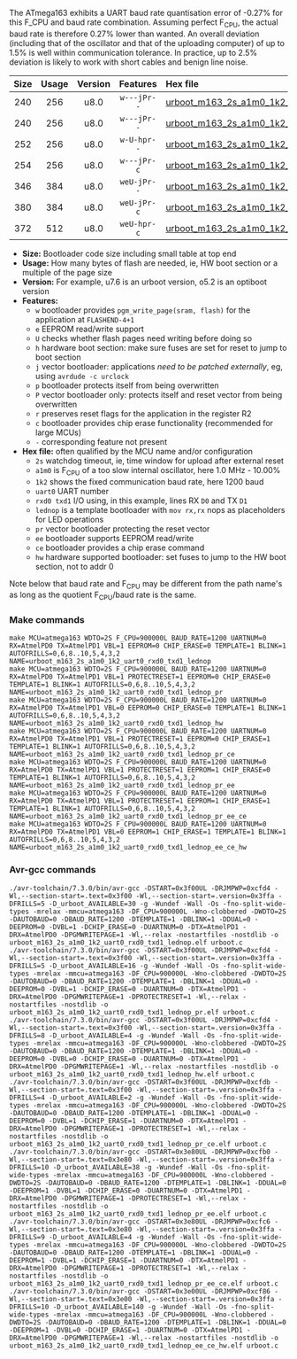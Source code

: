 The ATmega163 exhibits a UART baud rate quantisation error of -0.27% for this F_CPU and baud rate combination. Assuming perfect F<sub>CPU</sub>, the actual baud rate is therefore 0.27% lower than wanted. An overall deviation (including that of the oscillator and that of the uploading computer) of up to 1.5% is well within communication tolerance. In practice, up to 2.5% deviation is likely to work with short cables and benign line noise.

|Size|Usage|Version|Features|Hex file|
|:-:|:-:|:-:|:-:|:--|
|240|256|u8.0|`w---jPr--`|[urboot_m163_2s_a1m0_1k2_uart0_rxd0_txd1_lednop.hex](https://raw.githubusercontent.com/stefanrueger/urboot.hex/main/mcus/atmega163/watchdog_2_s/internal_oscillator_a-10.00%25/%2B1m000000_hz/%2B%2B%2B1k2_baud/uart0_rxd0_txd1/lednop/urboot_m163_2s_a1m0_1k2_uart0_rxd0_txd1_lednop.hex)|
|240|256|u8.0|`w---jPr--`|[urboot_m163_2s_a1m0_1k2_uart0_rxd0_txd1_lednop_pr.hex](https://raw.githubusercontent.com/stefanrueger/urboot.hex/main/mcus/atmega163/watchdog_2_s/internal_oscillator_a-10.00%25/%2B1m000000_hz/%2B%2B%2B1k2_baud/uart0_rxd0_txd1/lednop/urboot_m163_2s_a1m0_1k2_uart0_rxd0_txd1_lednop_pr.hex)|
|252|256|u8.0|`w-U-hpr--`|[urboot_m163_2s_a1m0_1k2_uart0_rxd0_txd1_lednop_hw.hex](https://raw.githubusercontent.com/stefanrueger/urboot.hex/main/mcus/atmega163/watchdog_2_s/internal_oscillator_a-10.00%25/%2B1m000000_hz/%2B%2B%2B1k2_baud/uart0_rxd0_txd1/lednop/urboot_m163_2s_a1m0_1k2_uart0_rxd0_txd1_lednop_hw.hex)|
|254|256|u8.0|`w---jPr-c`|[urboot_m163_2s_a1m0_1k2_uart0_rxd0_txd1_lednop_pr_ce.hex](https://raw.githubusercontent.com/stefanrueger/urboot.hex/main/mcus/atmega163/watchdog_2_s/internal_oscillator_a-10.00%25/%2B1m000000_hz/%2B%2B%2B1k2_baud/uart0_rxd0_txd1/lednop/urboot_m163_2s_a1m0_1k2_uart0_rxd0_txd1_lednop_pr_ce.hex)|
|346|384|u8.0|`weU-jPr--`|[urboot_m163_2s_a1m0_1k2_uart0_rxd0_txd1_lednop_pr_ee.hex](https://raw.githubusercontent.com/stefanrueger/urboot.hex/main/mcus/atmega163/watchdog_2_s/internal_oscillator_a-10.00%25/%2B1m000000_hz/%2B%2B%2B1k2_baud/uart0_rxd0_txd1/lednop/urboot_m163_2s_a1m0_1k2_uart0_rxd0_txd1_lednop_pr_ee.hex)|
|380|384|u8.0|`weU-jPr-c`|[urboot_m163_2s_a1m0_1k2_uart0_rxd0_txd1_lednop_pr_ee_ce.hex](https://raw.githubusercontent.com/stefanrueger/urboot.hex/main/mcus/atmega163/watchdog_2_s/internal_oscillator_a-10.00%25/%2B1m000000_hz/%2B%2B%2B1k2_baud/uart0_rxd0_txd1/lednop/urboot_m163_2s_a1m0_1k2_uart0_rxd0_txd1_lednop_pr_ee_ce.hex)|
|372|512|u8.0|`weU-hpr-c`|[urboot_m163_2s_a1m0_1k2_uart0_rxd0_txd1_lednop_ee_ce_hw.hex](https://raw.githubusercontent.com/stefanrueger/urboot.hex/main/mcus/atmega163/watchdog_2_s/internal_oscillator_a-10.00%25/%2B1m000000_hz/%2B%2B%2B1k2_baud/uart0_rxd0_txd1/lednop/urboot_m163_2s_a1m0_1k2_uart0_rxd0_txd1_lednop_ee_ce_hw.hex)|

- **Size:** Bootloader code size including small table at top end
- **Usage:** How many bytes of flash are needed, ie, HW boot section or a multiple of the page size
- **Version:** For example, u7.6 is an urboot version, o5.2 is an optiboot version
- **Features:**
  + `w` bootloader provides `pgm_write_page(sram, flash)` for the application at `FLASHEND-4+1`
  + `e` EEPROM read/write support
  + `U` checks whether flash pages need writing before doing so
  + `h` hardware boot section: make sure fuses are set for reset to jump to boot section
  + `j` vector bootloader: applications *need to be patched externally*, eg, using `avrdude -c urclock`
  + `p` bootloader protects itself from being overwritten
  + `P` vector bootloader only: protects itself and reset vector from being overwritten
  + `r` preserves reset flags for the application in the register R2
  + `c` bootloader provides chip erase functionality (recommended for large MCUs)
  + `-` corresponding feature not present
- **Hex file:** often qualified by the MCU name and/or configuration
  + `2s` watchdog timeout, ie, time window for upload after external reset
  + `a1m0` is F<sub>CPU</sub> of a too slow internal oscillator, here 1.0 MHz - 10.00%
  + `1k2` shows the fixed communication baud rate, here 1200 baud
  + `uart0` UART number
  + `rxd0 txd1` I/O using, in this example, lines RX `D0` and TX `D1`
  + `lednop` is a template bootloader with `mov rx,rx` nops as placeholders for LED operations
  + `pr` vector bootloader protecting the reset vector
  + `ee` bootloader supports EEPROM read/write
  + `ce` bootloader provides a chip erase command
  + `hw` hardware supported bootloader: set fuses to jump to the HW boot section, not to addr 0


Note below that baud rate and F<sub>CPU</sub> may be different from the path name's as long as the quotient F<sub>CPU</sub>/baud rate is the same.

### Make commands
```
make MCU=atmega163 WDTO=2S F_CPU=900000L BAUD_RATE=1200 UARTNUM=0 RX=AtmelPD0 TX=AtmelPD1 VBL=1 EEPROM=0 CHIP_ERASE=0 TEMPLATE=1 BLINK=1 AUTOFRILLS=0,6,8..10,5,4,3,2 NAME=urboot_m163_2s_a1m0_1k2_uart0_rxd0_txd1_lednop
make MCU=atmega163 WDTO=2S F_CPU=900000L BAUD_RATE=1200 UARTNUM=0 RX=AtmelPD0 TX=AtmelPD1 VBL=1 PROTECTRESET=1 EEPROM=0 CHIP_ERASE=0 TEMPLATE=1 BLINK=1 AUTOFRILLS=0,6,8..10,5,4,3,2 NAME=urboot_m163_2s_a1m0_1k2_uart0_rxd0_txd1_lednop_pr
make MCU=atmega163 WDTO=2S F_CPU=900000L BAUD_RATE=1200 UARTNUM=0 RX=AtmelPD0 TX=AtmelPD1 VBL=0 EEPROM=0 CHIP_ERASE=0 TEMPLATE=1 BLINK=1 AUTOFRILLS=0,6,8..10,5,4,3,2 NAME=urboot_m163_2s_a1m0_1k2_uart0_rxd0_txd1_lednop_hw
make MCU=atmega163 WDTO=2S F_CPU=900000L BAUD_RATE=1200 UARTNUM=0 RX=AtmelPD0 TX=AtmelPD1 VBL=1 PROTECTRESET=1 EEPROM=0 CHIP_ERASE=1 TEMPLATE=1 BLINK=1 AUTOFRILLS=0,6,8..10,5,4,3,2 NAME=urboot_m163_2s_a1m0_1k2_uart0_rxd0_txd1_lednop_pr_ce
make MCU=atmega163 WDTO=2S F_CPU=900000L BAUD_RATE=1200 UARTNUM=0 RX=AtmelPD0 TX=AtmelPD1 VBL=1 PROTECTRESET=1 EEPROM=1 CHIP_ERASE=0 TEMPLATE=1 BLINK=1 AUTOFRILLS=0,6,8..10,5,4,3,2 NAME=urboot_m163_2s_a1m0_1k2_uart0_rxd0_txd1_lednop_pr_ee
make MCU=atmega163 WDTO=2S F_CPU=900000L BAUD_RATE=1200 UARTNUM=0 RX=AtmelPD0 TX=AtmelPD1 VBL=1 PROTECTRESET=1 EEPROM=1 CHIP_ERASE=1 TEMPLATE=1 BLINK=1 AUTOFRILLS=0,6,8..10,5,4,3,2 NAME=urboot_m163_2s_a1m0_1k2_uart0_rxd0_txd1_lednop_pr_ee_ce
make MCU=atmega163 WDTO=2S F_CPU=900000L BAUD_RATE=1200 UARTNUM=0 RX=AtmelPD0 TX=AtmelPD1 VBL=0 EEPROM=1 CHIP_ERASE=1 TEMPLATE=1 BLINK=1 AUTOFRILLS=0,6,8..10,5,4,3,2 NAME=urboot_m163_2s_a1m0_1k2_uart0_rxd0_txd1_lednop_ee_ce_hw
```

### Avr-gcc commands
```
./avr-toolchain/7.3.0/bin/avr-gcc -DSTART=0x3f00UL -DRJMPWP=0xcfd4 -Wl,--section-start=.text=0x3f00 -Wl,--section-start=.version=0x3ffa -DFRILLS=5 -D_urboot_AVAILABLE=30 -g -Wundef -Wall -Os -fno-split-wide-types -mrelax -mmcu=atmega163 -DF_CPU=900000L -Wno-clobbered -DWDTO=2S -DAUTOBAUD=0 -DBAUD_RATE=1200 -DTEMPLATE=1 -DBLINK=1 -DDUAL=0 -DEEPROM=0 -DVBL=1 -DCHIP_ERASE=0 -DUARTNUM=0 -DTX=AtmelPD1 -DRX=AtmelPD0 -DPGMWRITEPAGE=1 -Wl,--relax -nostartfiles -nostdlib -o urboot_m163_2s_a1m0_1k2_uart0_rxd0_txd1_lednop.elf urboot.c
./avr-toolchain/7.3.0/bin/avr-gcc -DSTART=0x3f00UL -DRJMPWP=0xcfd4 -Wl,--section-start=.text=0x3f00 -Wl,--section-start=.version=0x3ffa -DFRILLS=5 -D_urboot_AVAILABLE=16 -g -Wundef -Wall -Os -fno-split-wide-types -mrelax -mmcu=atmega163 -DF_CPU=900000L -Wno-clobbered -DWDTO=2S -DAUTOBAUD=0 -DBAUD_RATE=1200 -DTEMPLATE=1 -DBLINK=1 -DDUAL=0 -DEEPROM=0 -DVBL=1 -DCHIP_ERASE=0 -DUARTNUM=0 -DTX=AtmelPD1 -DRX=AtmelPD0 -DPGMWRITEPAGE=1 -DPROTECTRESET=1 -Wl,--relax -nostartfiles -nostdlib -o urboot_m163_2s_a1m0_1k2_uart0_rxd0_txd1_lednop_pr.elf urboot.c
./avr-toolchain/7.3.0/bin/avr-gcc -DSTART=0x3f00UL -DRJMPWP=0xcfd4 -Wl,--section-start=.text=0x3f00 -Wl,--section-start=.version=0x3ffa -DFRILLS=8 -D_urboot_AVAILABLE=4 -g -Wundef -Wall -Os -fno-split-wide-types -mrelax -mmcu=atmega163 -DF_CPU=900000L -Wno-clobbered -DWDTO=2S -DAUTOBAUD=0 -DBAUD_RATE=1200 -DTEMPLATE=1 -DBLINK=1 -DDUAL=0 -DEEPROM=0 -DVBL=0 -DCHIP_ERASE=0 -DUARTNUM=0 -DTX=AtmelPD1 -DRX=AtmelPD0 -DPGMWRITEPAGE=1 -Wl,--relax -nostartfiles -nostdlib -o urboot_m163_2s_a1m0_1k2_uart0_rxd0_txd1_lednop_hw.elf urboot.c
./avr-toolchain/7.3.0/bin/avr-gcc -DSTART=0x3f00UL -DRJMPWP=0xcfdb -Wl,--section-start=.text=0x3f00 -Wl,--section-start=.version=0x3ffa -DFRILLS=4 -D_urboot_AVAILABLE=2 -g -Wundef -Wall -Os -fno-split-wide-types -mrelax -mmcu=atmega163 -DF_CPU=900000L -Wno-clobbered -DWDTO=2S -DAUTOBAUD=0 -DBAUD_RATE=1200 -DTEMPLATE=1 -DBLINK=1 -DDUAL=0 -DEEPROM=0 -DVBL=1 -DCHIP_ERASE=1 -DUARTNUM=0 -DTX=AtmelPD1 -DRX=AtmelPD0 -DPGMWRITEPAGE=1 -DPROTECTRESET=1 -Wl,--relax -nostartfiles -nostdlib -o urboot_m163_2s_a1m0_1k2_uart0_rxd0_txd1_lednop_pr_ce.elf urboot.c
./avr-toolchain/7.3.0/bin/avr-gcc -DSTART=0x3e80UL -DRJMPWP=0xcfb0 -Wl,--section-start=.text=0x3e80 -Wl,--section-start=.version=0x3ffa -DFRILLS=10 -D_urboot_AVAILABLE=38 -g -Wundef -Wall -Os -fno-split-wide-types -mrelax -mmcu=atmega163 -DF_CPU=900000L -Wno-clobbered -DWDTO=2S -DAUTOBAUD=0 -DBAUD_RATE=1200 -DTEMPLATE=1 -DBLINK=1 -DDUAL=0 -DEEPROM=1 -DVBL=1 -DCHIP_ERASE=0 -DUARTNUM=0 -DTX=AtmelPD1 -DRX=AtmelPD0 -DPGMWRITEPAGE=1 -DPROTECTRESET=1 -Wl,--relax -nostartfiles -nostdlib -o urboot_m163_2s_a1m0_1k2_uart0_rxd0_txd1_lednop_pr_ee.elf urboot.c
./avr-toolchain/7.3.0/bin/avr-gcc -DSTART=0x3e80UL -DRJMPWP=0xcfc6 -Wl,--section-start=.text=0x3e80 -Wl,--section-start=.version=0x3ffa -DFRILLS=9 -D_urboot_AVAILABLE=4 -g -Wundef -Wall -Os -fno-split-wide-types -mrelax -mmcu=atmega163 -DF_CPU=900000L -Wno-clobbered -DWDTO=2S -DAUTOBAUD=0 -DBAUD_RATE=1200 -DTEMPLATE=1 -DBLINK=1 -DDUAL=0 -DEEPROM=1 -DVBL=1 -DCHIP_ERASE=1 -DUARTNUM=0 -DTX=AtmelPD1 -DRX=AtmelPD0 -DPGMWRITEPAGE=1 -DPROTECTRESET=1 -Wl,--relax -nostartfiles -nostdlib -o urboot_m163_2s_a1m0_1k2_uart0_rxd0_txd1_lednop_pr_ee_ce.elf urboot.c
./avr-toolchain/7.3.0/bin/avr-gcc -DSTART=0x3e00UL -DRJMPWP=0xcf86 -Wl,--section-start=.text=0x3e00 -Wl,--section-start=.version=0x3ffa -DFRILLS=10 -D_urboot_AVAILABLE=140 -g -Wundef -Wall -Os -fno-split-wide-types -mrelax -mmcu=atmega163 -DF_CPU=900000L -Wno-clobbered -DWDTO=2S -DAUTOBAUD=0 -DBAUD_RATE=1200 -DTEMPLATE=1 -DBLINK=1 -DDUAL=0 -DEEPROM=1 -DVBL=0 -DCHIP_ERASE=1 -DUARTNUM=0 -DTX=AtmelPD1 -DRX=AtmelPD0 -DPGMWRITEPAGE=1 -Wl,--relax -nostartfiles -nostdlib -o urboot_m163_2s_a1m0_1k2_uart0_rxd0_txd1_lednop_ee_ce_hw.elf urboot.c
```


